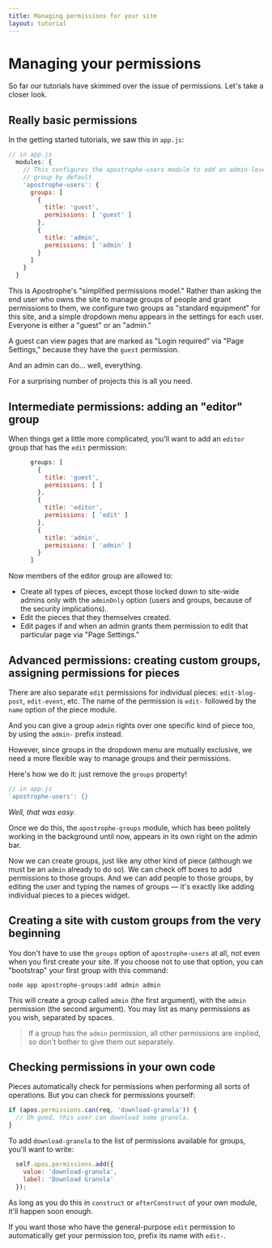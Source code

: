 ```yaml
---
title: Managing permissions for your site
layout: tutorial
---
```


# Managing your permissions

So far our tutorials have skimmed over the issue of permissions. Let's take a closer look.

## Really basic permissions

In the getting started tutorials, we saw this in `app.js`:

```javascript
// in app.js
  modules: {
    // This configures the apostrophe-users module to add an admin-level
    // group by default
    'apostrophe-users': {
      groups: [
        {
          title: 'guest',
          permissions: [ 'guest' ]
        },
        {
          title: 'admin',
          permissions: [ 'admin' ]
        }
      ]
    }
  }
```

This is Apostrophe's "simplified permissions model." Rather than asking the end user who owns the site to manage groups of people and grant permissions to them, we configure two groups as "standard equipment" for this site, and a simple dropdown menu appears in the settings for each user. Everyone is either a "guest" or an "admin."

A guest can view pages that are marked as "Login required" via "Page Settings," because they have the `guest` permission.

And an admin can do... well, everything.

For a surprising number of projects this is all you need.

## Intermediate permissions: adding an "editor" group

When things get a little more complicated, you'll want to add an `editor` group that has the `edit` permission:

```javascript
      groups: [
        {
          title: 'guest',
          permissions: [ ]
        },
        {
          title: 'editor',
          permissions: [ 'edit' ]
        },
        {
          title: 'admin',
          permissions: [ 'admin' ]
        }
      ]
```

Now members of the editor group are allowed to:

* Create all types of pieces, except those locked down to site-wide admins only with the `adminOnly` option \(users and groups, because of the security implications\).
* Edit the pieces that they themselves created.
* Edit pages if and when an admin grants them permission to edit that particular page via "Page Settings."

## Advanced permissions: creating custom groups, assigning permissions for pieces

There are also separate `edit` permissions for individual pieces: `edit-blog-post`, `edit-event`, etc. The name of the permission is `edit-` followed by the `name` option of the piece module.

And you can give a group `admin` rights over one specific kind of piece too, by using the `admin-` prefix instead.

However, since groups in the dropdown menu are mutually exclusive, we need a more flexible way to manage groups and their permissions.

Here's how we do it: just remove the `groups` property!

```javascript
// in app.js
`apostrophe-users': {}
```

_Well, that was easy._

Once we do this, the `apostrophe-groups` module, which has been politely working in the background until now, appears in its own right on the admin bar.

Now we can create groups, just like any other kind of piece \(although we must be an `admin` already to do so\). We can check off boxes to add permissions to those groups. And we can add people to those groups, by editing the user and typing the names of groups — it's exactly like adding individual pieces to a pieces widget.

## Creating a site with custom groups from the very beginning

You don't have to use the `groups` option of `apostrophe-users` at all, not even when you first create your site. If you choose not to use that option, you can "bootstrap" your first group with this command:

```text
node app apostrophe-groups:add admin admin
```

This will create a group called `admin` \(the first argument\), with the `admin` permission \(the second argument\). You may list as many permissions as you wish, separated by spaces.

> If a group has the `admin` permission, all other permissions are implied, so don't bother to give them out separately.

## Checking permissions in your own code

Pieces automatically check for permissions when performing all sorts of operations. But you can check for permissions yourself:

```javascript
if (apos.permissions.can(req, 'download-granola')) {
  // Oh good, this user can download some granola.
}
```

To add `download-granola` to the list of permissions available for groups, you'll want to write:

```javascript
  self.apos.permissions.add({
    value: 'download-granola',
    label: 'Download Granola'
  });
```

As long as you do this in `construct` or `afterConstruct` of your own module, it'll happen soon enough.

If you want those who have the general-purpose `edit` permission to automatically get your permission too, prefix its name with `edit-`.

